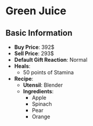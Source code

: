 # Green Juice

## Basic Information

- **Buy Price**: 392$
- **Sell Price**: 293$
- **Default Gift Reaction**: Normal
- **Heals**:
  - 50 points of Stamina
- **Recipe**:
  - **Utensil**: Blender
  - **Ingredients**:
    - Apple
    - Spinach
    - Pear
    - Orange